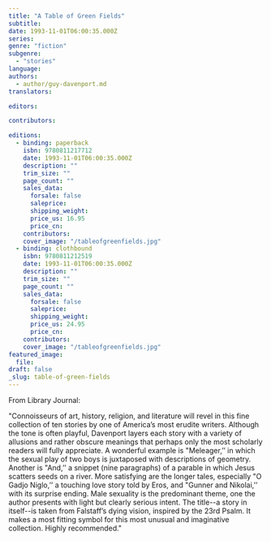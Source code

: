 ```yaml
---
title: "A Table of Green Fields"
subtitle:
date: 1993-11-01T06:00:35.000Z
series:
genre: "fiction"
subgenre:
  - "stories"
language:
authors:
  - author/guy-davenport.md
translators:

editors:

contributors:

editions:
  - binding: paperback
    isbn: 9780811217712
    date: 1993-11-01T06:00:35.000Z
    description: ""
    trim_size: ""
    page_count: ""
    sales_data:
      forsale: false
      saleprice:
      shipping_weight:
      price_us: 16.95
      price_cn:
    contributors:
    cover_image: "/tableofgreenfields.jpg"
  - binding: clothbound
    isbn: 9780811212519
    date: 1993-11-01T06:00:35.000Z
    description: ""
    trim_size: ""
    page_count: ""
    sales_data:
      forsale: false
      saleprice:
      shipping_weight:
      price_us: 24.95
      price_cn:
    contributors:
    cover_image: "/tableofgreenfields.jpg"
featured_image:
  file:
draft: false
_slug: table-of-green-fields
---
```


From Library Journal:

"Connoisseurs of art, history, religion, and literature will revel in this fine collection of ten stories by one of America’s most erudite writers. Although the tone is often playful, Davenport layers each story with a variety of allusions and rather obscure meanings that perhaps only the most scholarly readers will fully appreciate. A wonderful example is "Meleager,’’ in which the sexual play of two boys is juxtaposed with descriptions of geometry. Another is "And,’’ a snippet (nine paragraphs) of a parable in which Jesus scatters seeds on a river. More satisfying are the longer tales, especially "O Gadjo Niglo,’’ a touching love story told by Eros, and "Gunner and Nikolai,’’ with its surprise ending. Male sexuality is the predominant theme, one the author presents with light but clearly serious intent. The title--a story in itself--is taken from Falstaff’s dying vision, inspired by the 23rd Psalm. It makes a most fitting symbol for this most unusual and imaginative collection. Highly recommended."

